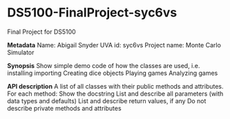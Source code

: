 # DS5100-FinalProject-syc6vs
Final Project for DS5100

**Metadata**
Name: Abigail Snyder
UVA id: syc6vs
Project name: Monte Carlo Simulator

**Synopsis**
Show simple demo code of how the classes are used, i.e.
installing
importing
Creating dice objects
Playing games
Analyzing games

**API description**
A list of all classes with their public methods and attributes.
For each method:
Show the docstring
List and describe all parameters (with data types and defaults)
List and describe return values, if any
Do not describe private methods and attributes
